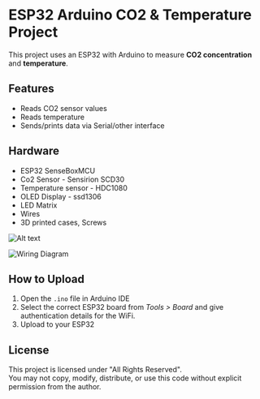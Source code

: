# ESP32 Arduino CO2 & Temperature Project

This project uses an ESP32 with Arduino to measure **CO2 concentration** and **temperature**.

## Features
- Reads CO2 sensor values
- Reads temperature
- Sends/prints data via Serial/other interface

## Hardware
- ESP32 SenseBoxMCU
- Co2 Sensor - Sensirion SCD30 
- Temperature sensor -  HDC1080
- OLED Display - ssd1306 
- LED Matrix
- Wires
- 3D printed cases, Screws

![Alt text]("SenseBox_Pictures/sensebox_pic.jpg")

![Wiring Diagram]("SenseBox_Pictures\Sensebox_inside_pic.jpg")

## How to Upload
1. Open the `.ino` file in Arduino IDE
2. Select the correct ESP32 board from *Tools > Board* and give authentication details for the WiFi.
3. Upload to your ESP32

## License
This project is licensed under "All Rights Reserved".  
You may not copy, modify, distribute, or use this code without explicit permission from the author.

